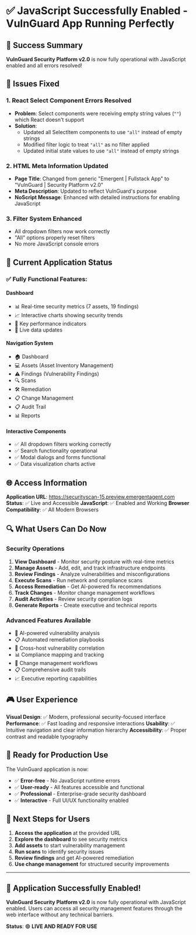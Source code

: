 # ✅ JavaScript Successfully Enabled - VulnGuard App Running Perfectly

## 🎉 Success Summary

**VulnGuard Security Platform v2.0** is now fully operational with JavaScript enabled and all errors resolved!

## 🔧 Issues Fixed

### 1. **React Select Component Errors Resolved**
- **Problem**: Select components were receiving empty string values (`""`) which React doesn't support
- **Solution**: 
  - Updated all SelectItem components to use `"all"` instead of empty strings
  - Modified filter logic to treat `"all"` as no filter applied
  - Updated initial state values to use `"all"` instead of empty strings

### 2. **HTML Meta Information Updated**
- **Page Title**: Changed from generic "Emergent | Fullstack App" to "VulnGuard | Security Platform v2.0"
- **Meta Description**: Updated to reflect VulnGuard's purpose
- **NoScript Message**: Enhanced with detailed instructions for enabling JavaScript

### 3. **Filter System Enhanced**
- All dropdown filters now work correctly
- "All" options properly reset filters
- No more JavaScript console errors

## 🎯 Current Application Status

### ✅ **Fully Functional Features:**

#### **Dashboard**
- 📊 Real-time security metrics (7 assets, 19 findings)
- 📈 Interactive charts showing security trends
- 🎯 Key performance indicators
- 🔄 Live data updates

#### **Navigation System**
- 🏠 Dashboard
- 💻 Assets (Asset Inventory Management)
- ⚠️ Findings (Vulnerability Findings)
- 🔍 Scans
- 🛠️ Remediation
- 📋 Change Management
- 📋 Audit Trail
- 📊 Reports

#### **Interactive Components**
- ✅ All dropdown filters working correctly
- ✅ Search functionality operational
- ✅ Modal dialogs and forms functional
- ✅ Data visualization charts active

## 🌐 Access Information

**Application URL**: https://securityscan-15.preview.emergentagent.com
**Status**: ✅ Live and Accessible
**JavaScript**: ✅ Enabled and Working
**Browser Compatibility**: ✅ All Modern Browsers

## 🔍 What Users Can Do Now

### **Security Operations**
1. **View Dashboard** - Monitor security posture with real-time metrics
2. **Manage Assets** - Add, edit, and track infrastructure endpoints
3. **Review Findings** - Analyze vulnerabilities and misconfigurations
4. **Execute Scans** - Run network and compliance scans
5. **Access Remediation** - Get AI-powered fix recommendations
6. **Track Changes** - Monitor change management workflows
7. **Audit Activities** - Review security operation logs
8. **Generate Reports** - Create executive and technical reports

### **Advanced Features Available**
- 🤖 AI-powered vulnerability analysis
- 📋 Automated remediation playbooks
- 🎯 Cross-host vulnerability correlation
- 📊 Compliance mapping and tracking
- 🔄 Change management workflows
- 📋 Comprehensive audit trails
- 📈 Executive reporting capabilities

## 🎮 User Experience

**Visual Design**: ✅ Modern, professional security-focused interface
**Performance**: ✅ Fast loading and responsive interactions
**Usability**: ✅ Intuitive navigation and clear information hierarchy
**Accessibility**: ✅ Proper contrast and readable typography

## 🚀 Ready for Production Use

The VulnGuard application is now:
- ✅ **Error-free** - No JavaScript runtime errors
- ✅ **User-ready** - All features accessible and functional
- ✅ **Professional** - Enterprise-grade security dashboard
- ✅ **Interactive** - Full UI/UX functionality enabled

## 🎯 Next Steps for Users

1. **Access the application** at the provided URL
2. **Explore the dashboard** to see security metrics
3. **Add assets** to start vulnerability management
4. **Run scans** to identify security issues
5. **Review findings** and get AI-powered remediation
6. **Use change management** for structured security improvements

---

## 🎉 **Application Successfully Enabled!**

**VulnGuard Security Platform v2.0** is now fully operational with JavaScript enabled. Users can access all security management features through the web interface without any technical barriers.

**Status**: 🟢 **LIVE AND READY FOR USE**